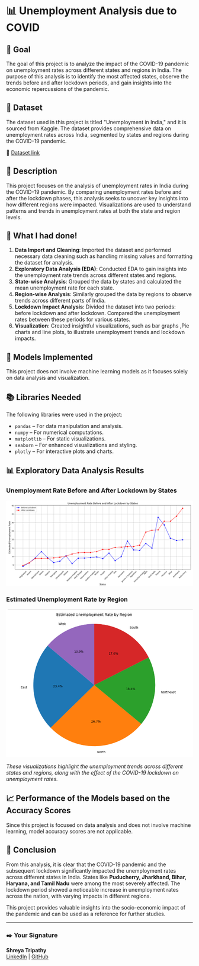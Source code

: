 # 📊 Unemployment Analysis due to COVID

## 🎯 Goal
The goal of this project is to analyze the impact of the COVID-19 pandemic on unemployment rates across different states and regions in India. The purpose of this analysis is to identify the most affected states, observe the trends before and after lockdown periods, and gain insights into the economic repercussions of the pandemic.

## 🧵 Dataset
The dataset used in this project is titled "Unemployment in India," and it is sourced from Kaggle. The dataset provides comprehensive data on unemployment rates across India, segmented by states and regions during the COVID-19 pandemic.

🔗 [Dataset link](https://www.kaggle.com/datasets/gokulrajkmv/unemployment-in-india)

## 🧾 Description
This project focuses on the analysis of unemployment rates in India during the COVID-19 pandemic. By comparing unemployment rates before and after the lockdown phases, this analysis seeks to uncover key insights into how different regions were impacted. Visualizations are used to understand patterns and trends in unemployment rates at both the state and region levels.

## 🧮 What I had done!
1. **Data Import and Cleaning**: Imported the dataset and performed necessary data cleaning such as handling missing values and formatting the dataset for analysis.
2. **Exploratory Data Analysis (EDA)**: Conducted EDA to gain insights into the unemployment rate trends across different states and regions.
3. **State-wise Analysis**: Grouped the data by states and calculated the mean unemployment rate for each state.
4. **Region-wise Analysis**: Similarly grouped the data by regions to observe trends across different parts of India.
5. **Lockdown Impact Analysis**: Divided the dataset into two periods: before lockdown and after lockdown. Compared the unemployment rates between these periods for various states.
6. **Visualization**: Created insightful visualizations, such as bar graphs ,Pie charts and line plots, to illustrate unemployment trends and lockdown impacts.

## 🚀 Models Implemented
This project does not involve machine learning models as it focuses solely on data analysis and visualization.

## 📚 Libraries Needed
The following libraries were used in the project:
- `pandas` – For data manipulation and analysis.
- `numpy` – For numerical computations.
- `matplotlib` – For static visualizations.
- `seaborn` – For enhanced visualizations and styling.
- `plotly` – For interactive plots and charts.

## 📊 Exploratory Data Analysis Results
### Unemployment Rate Before and After Lockdown by States
![Unemployment Rate Before and After Lockdown by States](line_chart.png)


### Estimated Unemployment Rate by Region
![Estimated Unemployment Rate by Region](pie.png)

*These visualizations highlight the unemployment trends across different states and regions, along with the effect of the COVID-19 lockdown on unemployment rates.*

## 📈 Performance of the Models based on the Accuracy Scores
Since this project is focused on data analysis and does not involve machine learning, model accuracy scores are not applicable.

## 📢 Conclusion
From this analysis, it is clear that the COVID-19 pandemic and the subsequent lockdown significantly impacted the unemployment rates across different states in India. States like **Puducherry, Jharkhand, Bihar, Haryana, and Tamil Nadu** were among the most severely affected. The lockdown period showed a noticeable increase in unemployment rates across the nation, with varying impacts in different regions. 

This project provides valuable insights into the socio-economic impact of the pandemic and can be used as a reference for further studies.

---

### ✒️ Your Signature
**Shreya Tripathy**  
[LinkedIn](https://www.linkedin.com/in/shreyatripathy7/) | [GitHub](https://github.com/Shreya7tripathy)

